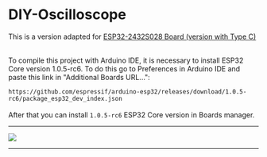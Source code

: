 # DIY-Oscilloscope

This is a version adapted for <a href="https://ali.ski/iqD_a">ESP32-2432S028 Board (version with Type C)</a>

<br>
To compile this project with Arduino IDE, it is necessary to install ESP32 Core version 1.0.5-rc6. To do this go to Preferences in Arduino IDE and paste this link in "Additional Boards URL...":
<br>

``` https://github.com/espressif/arduino-esp32/releases/download/1.0.5-rc6/package_esp32_dev_index.json ```
<br><br>
After that you can install `1.0.5-rc6` ESP32 Core version in Boards manager.


<hr>

![](/images/IMG_4036.JPG)



<hr>

